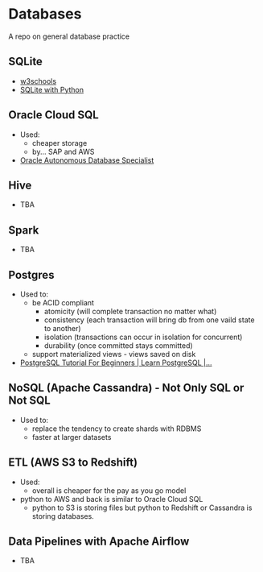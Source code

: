 # Databases
A repo on general database practice

## SQLite
- [w3schools](https://www.w3schools.com/sql/default.asp)
- [SQLite with Python](https://youtu.be/byHcYRpMgI4)

## Oracle Cloud SQL
- Used:
  - cheaper storage
  - by... SAP and AWS
- [Oracle Autonomous Database Specialist](https://youtu.be/srZDPXB0Jhc)

## Hive
- TBA

## Spark
- TBA

## Postgres
- Used to:
  - be ACID compliant 
    - atomicity (will complete transaction no matter what)
    - consistency (each transaction will bring db from one vaild state to another)
    - isolation (transactions can occur in isolation for concurrent)
    - durability (once committed stays committed)
  - support materialized views - views saved on disk
- [PostgreSQL Tutorial For Beginners | Learn PostgreSQL |...](https://youtu.be/-VO7YjQeG6Y)

## NoSQL (Apache Cassandra) - Not Only SQL or Not SQL
- Used to:
  - replace the tendency to create shards with RDBMS
  - faster at larger datasets

## ETL (AWS S3 to Redshift)
- Used:
  - overall is cheaper for the pay as you go model
- python to AWS and back is similar to Oracle Cloud SQL
  - python to S3 is storing files but python to Redshift or Cassandra is storing databases.

## Data Pipelines with Apache Airflow
- TBA
